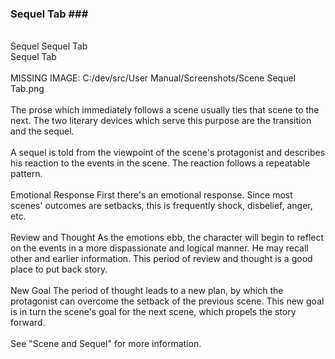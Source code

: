 ### Sequel Tab ### <br/>
 <br/>
Sequel Sequel Tab <br/>
Sequel Tab <br/>
 <br/>
MISSING IMAGE: C:/dev/src/User Manual/Screenshots/Scene Sequel Tab.png <br/>
 <br/>
The prose which immediately follows a scene usually ties that scene to the next.  The two literary devices which serve this purpose are the transition and the sequel. <br/>
 <br/>
A sequel is told from the viewpoint of the scene's protagonist and describes his reaction to the events in the scene.  The reaction follows a repeatable pattern. <br/>
 <br/>
Emotional Response	First there's an emotional response.  Since most scenes' outcomes are setbacks, this is frequently shock, disbelief, anger, etc. <br/>
 <br/>
Review and Thought	As the emotions ebb, the character will begin to reflect on the events in a more dispassionate and logical manner.  He may recall other and earlier information.  This period of review and thought is a good place to put back story. <br/>
 <br/>
New Goal		The period of thought leads to a new plan, by which the protagonist can overcome the setback of the previous scene.  This new goal is in turn the scene's goal for the next scene, which propels the story forward. <br/>
 <br/>
See "Scene and Sequel" for more information. <br/>
 <br/>
